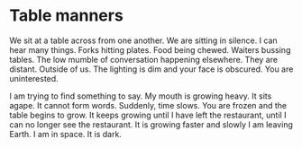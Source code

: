 # Table manners

We sit at a table across from one another. We are sitting in silence. I can hear many things. Forks hitting plates. Food being chewed. Waiters bussing tables. The low mumble of conversation happening elsewhere. They are distant. Outside of us. The lighting is dim and your face is obscured. You are uninterested.

I am trying to find something to say. My mouth is growing heavy. It sits agape. It cannot form words. Suddenly, time slows. You are frozen and the table begins to grow. It keeps growing until I have left the restaurant, until I can no longer see the restaurant. It is growing faster and slowly I am leaving Earth. I am in space. It is dark.
